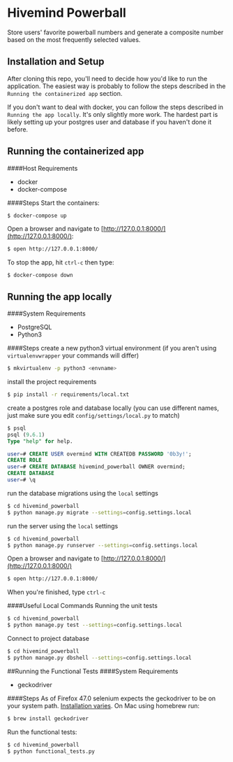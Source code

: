 Hivemind Powerball
=====================
Store users' favorite powerball numbers and generate a composite number based on the most frequently selected values.

## Installation and Setup
After cloning this repo, you'll need to decide how you'd like to run the application.  The easiest way is probably 
to follow the steps described in the `Running the containerized app` section.

If you don't want to deal with docker, you can follow the steps described in `Running the app locally`.  It's only 
slightly more work.  The hardest part is likely setting up your postgres user and database if you haven't done it before.

## Running the containerized app
####Host Requirements
* docker
* docker-compose

####Steps
Start the containers:
```bash
$ docker-compose up
```

Open a browser and navigate to [http://127.0.0.1:8000/](http://127.0.0.1:8000/):
```bash
$ open http://127.0.0.1:8000/
```

To stop the app, hit `ctrl-c` then type:
```
$ docker-compose down
```

## Running the app locally
####System Requirements
* PostgreSQL
* Python3

####Steps
create a new python3 virtual environment (if you aren't using `virtualenvwrapper` your commands will differ)
```bash
$ mkvirtualenv -p python3 <envname>
```

install the project requirements
```bash
$ pip install -r requirements/local.txt
```

create a postgres role and database locally (you can use different names, just make sure you edit `config/settings/local.py` to match)
```sql
$ psql
psql (9.6.1)
Type "help" for help.

user=# CREATE USER overmind WITH CREATEDB PASSWORD '0b3y!';
CREATE ROLE
user=# CREATE DATABASE hivemind_powerball OWNER overmind;
CREATE DATABASE
user=# \q
```

run the database migrations using the `local` settings
```bash
$ cd hivemind_powerball
$ python manage.py migrate --settings=config.settings.local
```

run the server using the `local` settings
```bash
$ cd hivemind_powerball
$ python manage.py runserver --settings=config.settings.local
```

Open a browser and navigate to [http://127.0.0.1:8000/](http://127.0.0.1:8000/)
```bash
$ open http://127.0.0.1:8000/
```

When you're finished, type `ctrl-c`

####Useful Local Commands
Running the unit tests
```bash
$ cd hivemind_powerball
$ python manage.py test --settings=config.settings.local
```

Connect to project database
```bash
$ cd hivemind_powerball
$ python manage.py dbshell --settings=config.settings.local
```

##Running the Functional Tests
####System Requirements
* geckodriver

####Steps
As of Firefox 47.0 selenium expects the geckodriver to be on your system path.  [Installation varies](https://stackoverflow.com/questions/37761668/cant-open-browser-with-selenium-after-firefox-update/37765661#37765661).  On Mac using homebrew run:
```bash
$ brew install geckodriver
```

Run the functional tests:
```bash
$ cd hivemind_powerball
$ python functional_tests.py
```
